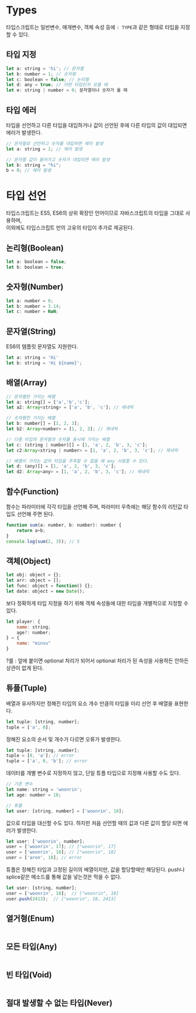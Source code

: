 # Types
타입스크립트는 일반변수, 매개변수, 객체 속성 등에 ``: TYPE``과 같은 형태로 타입을 지정할 수 있다.

## 타입 지정
```js
let a: string = 'hi'; // 문자열
let b: number = 1; // 숫자형
let c: boolean = false; // 논리형
let d: any = true; // 어떤 타입인지 모를 때
let e: string | number = 0; 문자열이나 숫자가 올 때
```

## 타입 에러
타입을 선언하고 다른 타입을 대입하거나 값이 선언된 후에 다른 타입의 값이 대입되면 에러가 발생한다.
```js
// 문자열로 선언하고 숫자를 대입하면 에러 발생
let a: string = 1; // 에러 발생

// 문자열 값이 들어가고 숫자가 대입되면 에러 발생
let b: string = "hi";
b = 0; // 에러 발생
```

# 타입 선언
타입스크립트는 ES5, ES6의 상위 확장인 언어이므로 자바스크립트의 타입을 그대로 사용하며,  
이외에도 타입스크립트 만의 고유의 타입이 추가로 제공된다.

## 논리형(Boolean)
```js
let a: boolean = false;
let b: boolean = true;
```

## 숫자형(Number)
```js
let a: number = 0;
let b: number = 3.14;
let c: number = NaN;
```

## 문자열(String)
ES6의 템플릿 문자열도 지원한다.
```js
let a: string = 'Hi'
let b: string = 'Hi ${name}';
```

## 배열(Array)
```js
// 문자열만 가지는 배열
let a: string[] = ['a','b','c'];
let a2: Array<string> = ['a', 'b', 'c']; // 제네릭

// 숫자형만 가지는 배열
let b: number[] = [1, 2, 3];
let b2: Array<number> = [1, 2, 3]; // 제네릭

// 다중 타입의 문자열과 숫자를 동시에 가지는 배열
let c: (string | number)[] = [1, 'a', 2, 'b', 3, 'c'];
let c2:Array<string | number> = [1, 'a', 2, 'b', 3, 'c']; // 제네릭

// 배열이 가지는 값의 타입을 추측할 수 없을 때 any 사용할 수 있다.
let d: (any)[] = [1, 'a', 2, 'b', 3, 'c'];
let d2: Array<any> = [1, 'a', 2, 'b', 3, 'c']; // 제네릭
```

## 함수(Function)
함수는 파라미터에 각각 타입을 선언해 주며, 파라미터 우측에는 해당 함수의 리턴값 타입도 선언해 주면 된다.
```js
function sum(a: number, b: number): number {
    return a+b;
}
console.log(sum(2, 3)); // 5
```

## 객체(Object)
```js
let obj: object = {};
let arr: object = [];
let func: object = function() {};
let date: object = new Date();
```
보다 정확하게 타입 지정을 하기 위해 객체 속성들에 대한 타입을 개별적으로 지정할 수 있다.
```js
let player: {
    name: string;
    age?: number;
} = {
    name: "minsu"
}
```
?를 : 앞에 붙이면 optional 처리가 되어서 optional 처리가 된 속성을 사용하든 안하든 상관이 없게 된다.
## 튜플(Tuple)
배열과 유사하지만 정해진 타입의 요소 개수 만큼의 타입을 미리 선언 후 배열을 표현한다.
```js
let tuple: [string, number];
tuple = ['a', 0];
```

정해진 요소의 순서 및 개수가 다르면 오류가 발생한다.
```js
let tuple: [string, number];
tuple = [0, 'a']; // error
tuple = ['a', 0, 'b']; // error
```

데이터를 개별 변수로 지정하지 않고, 단일 튜플 타입으로 지정해 사용할 수도 있다.
```js
// 기존 변수
let name: string = 'woonrin';
let age: number = 18;

// 튜플
let user: [string, number] = ['woonrin', 18];
```

값으로 타입을 대신할 수도 있다. 하지만 처음 선언할 때의 값과 다른 값이 할당 되면 에러가 발생한다.
```js
let user: ['woonrin', number];
user = ['woonrin', 17]; // ["woonrin", 17]
user = ['woonrin', 18]; // ["woonrin", 18]
user = ['aron', 18]; // error
```

튜플은 정해진 타입과 고정된 길이의 배열이지만, 값을 할당할때만 해당된다. push나 splice같은 메소드를 통해 값을 넣는것은 막을 수 없다.
```js
let user: [string, number];
user = ['woonrin', 18];  // ["woonrin", 18]
user.push(2413);  // ["woonrin", 18, 2413]
```
## 열거형(Enum)
```js

```

## 모든 타입(Any)
```js

```

## 빈 타입(Void)
```js

```

## 절대 발생할 수 없는 타입(Never)
```js
```
